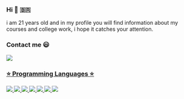 ### Hi  👋   🇧🇷

i am 21 years old and in my profile you will find information about my courses and college work, i hope it catches your attention.

### Contact me 😃

<a href="https://www.facebook.com/gabriel.damasceno.5621149/" rel="nofollow">  <img src="https://img.shields.io/badge/Gabriel Damasceno-000000?style=for-the-badge&logo=facebook&logoColor=white" />

### :star: Programming Languages :star:

<img src="https://img.shields.io/badge/Python-000000?style=for-the-badge&logo=python&logoColor=cyan" />  <img src="https://img.shields.io/badge/JavaScript-000000?style=for-the-badge&logo=javascript&logoColor=cyan" />  <img src="https://img.shields.io/badge/TypeScript-000000?style=for-the-badge&logo=typescript&logoColor=cyan" />  <img src="https://img.shields.io/badge/C-000000?style=for-the-badge&logo=c&logoColor=cyan" />  <img src="https://img.shields.io/badge/C%2B%2B-000000?style=for-the-badge&logo=c%2B%2B&logoColor=cyan" />  <img src="https://img.shields.io/badge/Java-000000?style=for-the-badge&logo=java&logoColor=cyan" />  <img src="https://img.shields.io/badge/Kotlin-000000?&style=for-the-badge&logo=kotlin&logoColor=cyan" />


<!--
**Damazordon/Damazordon** is a ✨ _special_ ✨ repository because its `README.md` (this file) appears on your GitHub profile.

Here are some ideas to get you started:

- 🔭 I’m currently working on ...
- 🌱 I’m currently learning ...
- 👯 I’m looking to collaborate on ...
- 🤔 I’m looking for help with ...
- 💬 Ask me about ...
- 📫 How to reach me: ...
- 😄 Pronouns: ...
- ⚡ Fun fact: ...
-->
